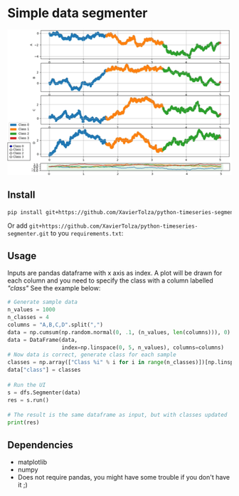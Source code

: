 # Simple data segmenter

![](./img/overview.gif)

## Install

```bash
pip install git+https://github.com/XavierTolza/python-timeseries-segmenter.git
```
Or add `git+https://github.com/XavierTolza/python-timeseries-segmenter.git` to you `requirements.txt`:

## Usage

Inputs are pandas dataframe with x axis as index. A plot will be drawn for each column and you need to specify the class with a column labelled *"class"*
See the example below:
```python
# Generate sample data
n_values = 1000
n_classes = 4
columns = "A,B,C,D".split(",")
data = np.cumsum(np.random.normal(0, .1, (n_values, len(columns))), 0)
data = DataFrame(data,
                 index=np.linspace(0, 5, n_values), columns=columns)
# Now data is correct, generate class for each sample
classes = np.array(["Class %i" % i for i in range(n_classes)])[np.linspace(0, n_classes-1, n_values).astype(int)]
data["class"] = classes

# Run the UI
s = dfs.Segmenter(data)
res = s.run()

# The result is the same dataframe as input, but with classes updated
print(res)
```

## Dependencies
- matplotlib
- numpy
- Does not require pandas, you might have some trouble if you don't have it ;)
